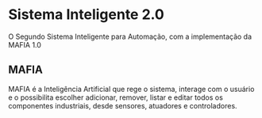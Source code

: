 # Sistema Inteligente 2.0
O Segundo Sistema Inteligente para Automação, com a implementação da MAFIA 1.0
  
  
## MAFIA
MAFIA é a Inteligência Artificial que rege o sistema, interage com o usuário e o possibilita escolher adicionar, remover, listar e editar todos os componentes industriais, desde sensores, atuadores e controladores.
